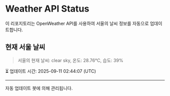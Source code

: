 
# Weather API Status

이 리포지토리는 OpenWeather API를 사용하여 서울의 날씨 정보를 자동으로 업데이트합니다.

## 현재 서울 날씨
> 서울의 현재 날씨: clear sky, 온도: 28.76°C, 습도: 39%

⏳ 업데이트 시간: 2025-09-11 02:44:07 (UTC)

---
자동 업데이트 봇에 의해 관리됩니다.
